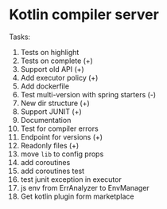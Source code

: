 # Kotlin compiler server

Tasks:

1) Tests on highlight
2) Tests on complete (+)
3) Support old API (+)
4) Add executor policy (+)
5) Add dockerfile
6) Test multi-version with spring starters (-)
7) New dir structure (+)
8) Support JUNIT (+)
9) Documentation
10) Test for compiler errors
12) Endpoint for versions (+)
13) Readonly files (+)
14) move `lib` to  config props
15) add coroutines 
16) add coroutines test
17) test junit exception in executor
18) js env from ErrAnalyzer to EnvManager
19) Get kotlin plugin form marketplace
